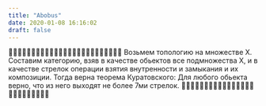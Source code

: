 ```yaml
---
title: "Abobus"
date: 2020-01-08 16:16:02
draft: false
---
```


🤔🤔🤔🤔🤔🤔🤔🤔🤔🤔🤔🤔🤔🤔🤔🤔🤔🤔🤔🤔🤔🤔🤔🤔🤔
Возьмем топологию на множестве X. Составим категорию, взяв в качестве обьектов все подмножества X, и в качестве стрелок операции взятия внутренности и замыкания и их композиции. Тогда верна теорема Куратовского:
Для любого обьекта верно, что из него выходят не более 7ми стрелок.
🤔🤔🤔🤔🤔🤔🤔🤔🤔🤔🤔🤔🤔🤔🤔🤔🤔🤔🤔🤔🤔🤔🤔🤔🤔
